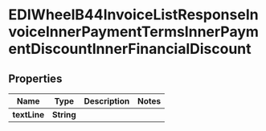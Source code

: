 

# EDIWheelB44InvoiceListResponseInvoiceInnerPaymentTermsInnerPaymentDiscountInnerFinancialDiscount


## Properties

| Name | Type | Description | Notes |
|------------ | ------------- | ------------- | -------------|
|**textLine** | **String** |  |  |



